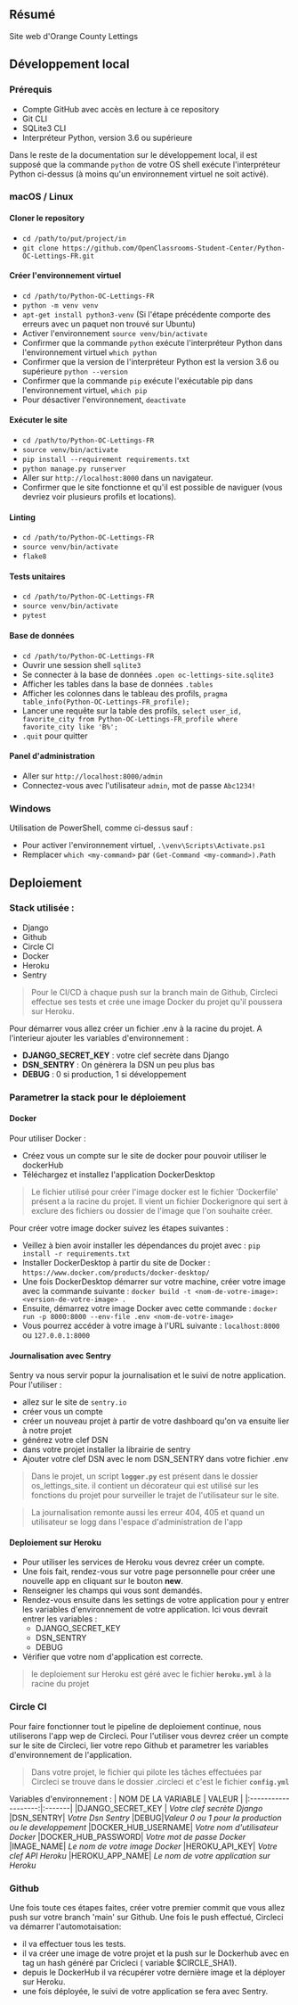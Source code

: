 ## Résumé

Site web d'Orange County Lettings

## Développement local

### Prérequis

- Compte GitHub avec accès en lecture à ce repository
- Git CLI
- SQLite3 CLI
- Interpréteur Python, version 3.6 ou supérieure

Dans le reste de la documentation sur le développement local, il est supposé que la commande `python` de votre OS shell exécute l'interpréteur Python ci-dessus (à moins qu'un environnement virtuel ne soit activé).

### macOS / Linux

#### Cloner le repository

- `cd /path/to/put/project/in`
- `git clone https://github.com/OpenClassrooms-Student-Center/Python-OC-Lettings-FR.git`

#### Créer l'environnement virtuel

- `cd /path/to/Python-OC-Lettings-FR`
- `python -m venv venv`
- `apt-get install python3-venv` (Si l'étape précédente comporte des erreurs avec un paquet non trouvé sur Ubuntu)
- Activer l'environnement `source venv/bin/activate`
- Confirmer que la commande `python` exécute l'interpréteur Python dans l'environnement virtuel
`which python`
- Confirmer que la version de l'interpréteur Python est la version 3.6 ou supérieure `python --version`
- Confirmer que la commande `pip` exécute l'exécutable pip dans l'environnement virtuel, `which pip`
- Pour désactiver l'environnement, `deactivate`

#### Exécuter le site

- `cd /path/to/Python-OC-Lettings-FR`
- `source venv/bin/activate`
- `pip install --requirement requirements.txt`
- `python manage.py runserver`
- Aller sur `http://localhost:8000` dans un navigateur.
- Confirmer que le site fonctionne et qu'il est possible de naviguer (vous devriez voir plusieurs profils et locations).

#### Linting

- `cd /path/to/Python-OC-Lettings-FR`
- `source venv/bin/activate`
- `flake8`

#### Tests unitaires

- `cd /path/to/Python-OC-Lettings-FR`
- `source venv/bin/activate`
- `pytest`

#### Base de données

- `cd /path/to/Python-OC-Lettings-FR`
- Ouvrir une session shell `sqlite3`
- Se connecter à la base de données `.open oc-lettings-site.sqlite3`
- Afficher les tables dans la base de données `.tables`
- Afficher les colonnes dans le tableau des profils, `pragma table_info(Python-OC-Lettings-FR_profile);`
- Lancer une requête sur la table des profils, `select user_id, favorite_city from
  Python-OC-Lettings-FR_profile where favorite_city like 'B%';`
- `.quit` pour quitter

#### Panel d'administration

- Aller sur `http://localhost:8000/admin`
- Connectez-vous avec l'utilisateur `admin`, mot de passe `Abc1234!`

### Windows

Utilisation de PowerShell, comme ci-dessus sauf :

- Pour activer l'environnement virtuel, `.\venv\Scripts\Activate.ps1` 
- Remplacer `which <my-command>` par `(Get-Command <my-command>).Path`

## Deploiement

### Stack utilisée :
- Django 
- Github
- Circle CI 
- Docker
- Heroku
- Sentry

> Pour le CI/CD à chaque push sur la branch main de Github, Circleci effectue ses tests et crée une image Docker du projet qu'il poussera sur Heroku.

Pour démarrer vous allez créer un fichier .env à la racine du projet. A l'interieur ajouter les variables d'environnement : 
- **DJANGO_SECRET_KEY** : votre clef secrète dans Django 
- **DSN_SENTRY** : On génèrera la DSN un peu plus bas 
- **DEBUG** : 0 si production, 1 si développement

### Parametrer la stack pour le déploiement
#### Docker

Pour utiliser Docker : 
- Créez vous un compte sur le site de docker pour pouvoir utiliser le dockerHub
- Téléchargez et installez l'application DockerDesktop
>Le fichier utilisé pour créer l'image docker est le fichier 'Dockerfile' présent a la racine du projet. Il vient un fichier Dockerignore qui sert à exclure des fichiers ou dossier de l'image que l'on souhaite créer.

Pour créer votre image docker suivez les étapes suivantes : 
- Veillez à bien avoir installer les dépendances du projet avec : `pip install -r requirements.txt`
- Installer DockerDesktop à partir du site de Docker : `https://www.docker.com/products/docker-desktop/`
- Une fois DockerDesktop démarrer sur votre machine, créer votre image avec la commande suivante : `docker build -t <nom-de-votre-image>:<version-de-votre-image> .`
- Ensuite, démarrez votre image Docker avec cette commande : `docker run -p 8000:8000 --env-file .env <nom-de-votre-image>`
- Vous pourrez accéder à votre image à l'URL suivante : `localhost:8000` ou `127.0.0.1:8000`

#### Journalisation avec Sentry

Sentry va nous servir popur la journalisation et le suivi de notre application. Pour l'utiliser :
- allez sur le site de `sentry.io`
- créer vous un compte 
- créer un nouveau projet à partir de votre dashboard qu'on va ensuite lier à notre projet
- générez votre clef DSN
- dans votre projet installer la librairie de sentry
- Ajouter votre clef DSN avec le nom DSN_SENTRY dans votre fichier .env

>Dans le projet, un script **`logger.py`** est présent dans le dossier os_lettings_site. il contient un décorateur qui est utilisé sur les fonctions du projet pour surveiller le trajet de l'utilisateur sur le site.

>La journalisation remonte aussi les erreur 404, 405 et quand un utilisateur se logg dans l'espace d'administration de l'app

#### Deploiement sur Heroku

- Pour utiliser les services de Heroku vous devrez créer un compte.
- Une fois fait, rendez-vous sur votre page personnelle pour créer une nouvelle app en cliquant sur le bouton **new**.
- Renseigner les champs qui vous sont demandés.
- Rendez-vous ensuite dans les settings de votre application pour y entrer les variables d'environnement de votre application. Ici vous devrait entrer les variables : 
  + DJANGO_SECRET_KEY
  + DSN_SENTRY
  + DEBUG
- Vérifier que votre nom d'application est correcte.
> le deploiement sur Heroku est géré avec le fichier **`heroku.yml`** à la racine du projet
### Circle CI
Pour faire fonctionner tout le pipeline de deploiement continue, nous utiliserons l'app wep de Circleci. Pour l'utiliser vous devrez créer un compte sur le site de Circleci, lier votre repo Github et parametrer les variables d'environnement de l'application.
> Dans votre projet, le fichier qui pilote les tâches effectuées par Circleci se trouve dans le dossier .circleci et c'est le fichier **`config.yml`**

Variables d'environnement :
| NOM DE LA VARIABLE | VALEUR |
|:-------------------:|:-------|
|DJANGO_SECRET_KEY | *Votre clef secrète Django*
|DSN_SENTRY| *Votre Dsn Sentry*
|DEBUG|*Valeur 0 ou 1 pour la production ou le developpement*
|DOCKER_HUB_USERNAME| *Votre nom d'utilisateur Docker*
|DOCKER_HUB_PASSWORD| *Votre mot de passe Docker*
|IMAGE_NAME| *Le nom de votre image Docker*
|HEROKU_API_KEY| *Votre clef API Heroku*
|HEROKU_APP_NAME| *Le nom de votre application sur Heroku*

### Github
Une fois toute ces étapes faites, créer votre premier commit que vous allez push sur votre branch 'main' sur Github. Une fois le push effectué, Circleci va démarrer l'automotaisation:
- il va effectuer tous les tests.
- il va créer une image de votre projet et la push sur le Dockerhub avec en tag un hash généré par Cricleci ( variable $CIRCLE_SHA1).
- depuis le DockerHub il va récupérer votre dernière image et la déployer sur Heroku.
- une fois déployée, le suivi de votre application se fera avec Sentry.


